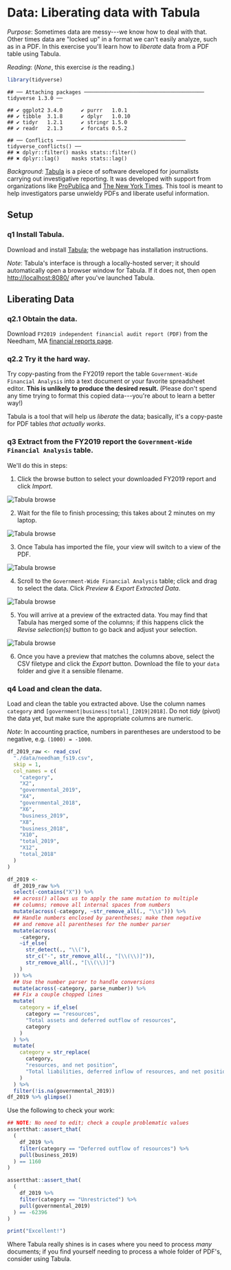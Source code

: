 
# Data: Liberating data with Tabula

*Purpose*: Sometimes data are messy---we know how to deal with that. Other times data are "locked up" in a format we can't easily analyze, such as in a PDF. In this exercise you'll learn how to *liberate* data from a PDF table using Tabula.

*Reading*: (*None*, this exercise *is* the reading.)


```r
library(tidyverse)
```

```
## ── Attaching packages ─────────────────────────────────────── tidyverse 1.3.0 ──
```

```
## ✔ ggplot2 3.4.0      ✔ purrr   1.0.1 
## ✔ tibble  3.1.8      ✔ dplyr   1.0.10
## ✔ tidyr   1.2.1      ✔ stringr 1.5.0 
## ✔ readr   2.1.3      ✔ forcats 0.5.2
```

```
## ── Conflicts ────────────────────────────────────────── tidyverse_conflicts() ──
## ✖ dplyr::filter() masks stats::filter()
## ✖ dplyr::lag()    masks stats::lag()
```

*Background*: [Tabula](https://tabula.technology/) is a piece of software developed for journalists carrying out investigative reporting. It was developed with support from organizations like [ProPublica](http://propublica.org/) and [The New York Times](http://www.nytimes.com/). This tool is meant to help investigators parse unwieldy PDFs and liberate useful information.

## Setup

### __q1__ Install Tabula.

Download and install [Tabula](https://tabula.technology/); the webpage has installation instructions.

*Note*: Tabula's interface is through a locally-hosted server; it should automatically open a browser window for Tabula. If it does not, then open [http://localhost:8080/](http://localhost:8080/) after you've launched Tabula.

## Liberating Data

### __q2.1__ Obtain the data.

Download `FY2019 independent financial audit report (PDF)` from the Needham, MA [financial reports page](https://www.needhamma.gov/1673/Financial-Reports).

### __q2.2__ Try it the hard way.

Try copy-pasting from the FY2019 report the table `Government-Wide Financial Analysis` into a text document or your favorite spreadsheet editor. **This is unlikely to produce the desired result.** (Please don't spend any time trying to format this copied data---you're about to learn a better way!)

Tabula is a tool that will help us *liberate* the data; basically, it's a copy-paste for PDF tables *that actually works*.

### __q3__ Extract from the FY2019 report the `Government-Wide Financial Analysis` table.

We'll do this in steps:

1. Click the browse button to select your downloaded FY2019 report and click *Import*.

![Tabula browse](./images/e-data15-browse.png)

2. Wait for the file to finish processing; this takes about 2 minutes on my laptop.

![Tabula browse](./images/e-data15-processing.png)

3. Once Tabula has imported the file, your view will switch to a view of the PDF.

![Tabula browse](./images/e-data15-show.png)

4. Scroll to the `Government-Wide Financial Analysis` table; click and drag to select the data. Click *Preview & Export Extracted Data*.

![Tabula browse](./images/e-data15-select.png)

5. You will arrive at a preview of the extracted data. You may find that Tabula has merged some of the columns; if this happens click the *Revise selection(s)* button to go back and adjust your selection.

![Tabula browse](./images/e-data15-preview.png)

6. Once you have a preview that matches the columns above, select the CSV filetype and click the *Export* button. Download the file to your `data` folder and give it a sensible filename.

### __q4__ Load and clean the data.

Load and clean the table you extracted above. Use the column names `category` and `[government|business|total]_[2019|2018]`. Do not *tidy* (pivot) the data yet, but make sure the appropriate columns are numeric.

*Note*: In accounting practice, numbers in parentheses are understood to be negative, e.g. `(1000) = -1000`.


```r
df_2019_raw <- read_csv(
  "./data/needham_fs19.csv",
  skip = 1,
  col_names = c(
    "category",
    "X2",
    "governmental_2019",
    "X4",
    "governmental_2018",
    "X6",
    "business_2019",
    "X8",
    "business_2018",
    "X10",
    "total_2019",
    "X12",
    "total_2018"
  )
)

df_2019 <-
  df_2019_raw %>%
  select(-contains("X")) %>%
  ## across() allows us to apply the same mutation to multiple
  ## columns; remove all internal spaces from numbers
  mutate(across(-category, ~str_remove_all(., "\\s"))) %>%
  ## Handle numbers enclosed by parentheses; make them negative
  ## and remove all parentheses for the number parser
  mutate(across(
    -category,
    ~if_else(
      str_detect(., "\\("),
      str_c("-", str_remove_all(., "[\\(\\)]")),
      str_remove_all(., "[\\(\\)]")
    )
  )) %>%
  ## Use the number parser to handle conversions
  mutate(across(-category, parse_number)) %>%
  ## Fix a couple chopped lines
  mutate(
    category = if_else(
      category == "resources",
      "Total assets and deferred outflow of resources",
      category
    )
  ) %>%
  mutate(
    category = str_replace(
      category,
      "resources, and net position",
      "Total liabilities, deferred inflow of resources, and net position"
    )
  ) %>%
  filter(!is.na(governmental_2019))
df_2019 %>% glimpse()
```

Use the following to check your work:


```r
## NOTE: No need to edit; check a couple problematic values
assertthat::assert_that(
  (
    df_2019 %>%
    filter(category == "Deferred outflow of resources") %>%
    pull(business_2019)
  ) == 1160
)

assertthat::assert_that(
  (
    df_2019 %>%
    filter(category == "Unrestricted") %>%
    pull(governmental_2019)
  ) == -62396
)

print("Excellent!")
```

Where Tabula really shines is in cases where you need to process *many* documents; if you find yourself needing to process a whole folder of PDF's, consider using Tabula.

<!-- include-exit-ticket -->
